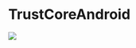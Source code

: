# TrustCoreAndroid

[![](https://jitpack.io/v/TrustWallet/TrustCoreAndroid.svg)](https://jitpack.io/#TrustWallet/TrustCoreAndroid)
